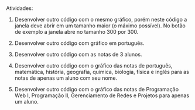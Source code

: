 # 
Atividades:

1) Desenvolver outro código com o mesmo gráfico, porém neste código a janela deve abrir em
um tamanho maior (o máximo possível). No botão de exemplo a janela abre no tamanho 300
por 300.

2) Desenvolver outro código com gráfico em português.

3) Desenvolver outro código com as notas de 3 alunos.

4) Desenvolver outro código com o gráfico das notas de português, matemática, história,
geografia, química, biologia, física e inglês para as notas de apenas um aluno com seu nome.

5) Desenvolver outro código com o gráfico das notas de Programação Web I, Programação II,
Gerenciamento de Redes e Projetos para apenas um aluno.
